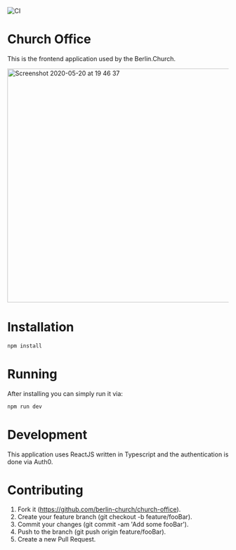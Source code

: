 ![CI](https://github.com/berlin-church/church-office/workflows/CI/badge.svg?branch=master)

# Church Office

This is the frontend application used by the Berlin.Church.

<img width="532" alt="Screenshot 2020-05-20 at 19 46 37" src="https://user-images.githubusercontent.com/694113/82479517-cceb3e00-9ad2-11ea-98df-383dd83f741e.png">

# Installation

```sh
npm install
```

# Running

After installing you can simply run it via:

```sh
npm run dev
```

# Development

This application uses ReactJS written in Typescript and the authentication is done via Auth0.

# Contributing

1. Fork it (https://github.com/berlin-church/church-office).
2. Create your feature branch (git checkout -b feature/fooBar).
3. Commit your changes (git commit -am 'Add some fooBar').
4. Push to the branch (git push origin feature/fooBar).
5. Create a new Pull Request.
